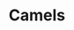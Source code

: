 ---
layout: illustration
title: Camels
type: photo, holga
section: photo 
description: Personal Photograph
alt: Double exposure of a bushes over topiaries trimmed to look like camels.
medium: Medium Format Photograph Print 
large-image: camels-lg.jpg
small-image: camels-sm.jpg
size: 995x1000
---